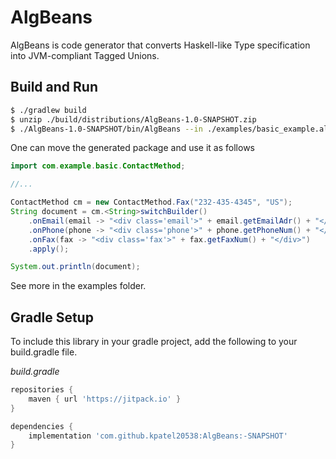 # AlgBeans

AlgBeans is code generator that converts Haskell-like Type specification into JVM-compliant Tagged Unions.


## Build and Run

```bash
$ ./gradlew build
$ unzip ./build/distributions/AlgBeans-1.0-SNAPSHOT.zip
$ ./AlgBeans-1.0-SNAPSHOT/bin/AlgBeans --in ./examples/basic_example.alg
```

One can move the generated package and use it as follows

```java
import com.example.basic.ContactMethod;

//...

ContactMethod cm = new ContactMethod.Fax("232-435-4345", "US");
String document = cm.<String>switchBuilder()
    .onEmail(email -> "<div class='email'>" + email.getEmailAdr() + "</div>")
    .onPhone(phone -> "<div class='phone'>" + phone.getPhoneNum() + "</div>")
    .onFax(fax -> "<div class='fax'>" + fax.getFaxNum() + "</div>")
    .apply();

System.out.println(document);
```

See more in the examples folder.

## Gradle Setup

To include this library in your gradle project, add the following to your build.gradle file.

*build.gradle*

```groovy
repositories {
    maven { url 'https://jitpack.io' }
}

dependencies {
    implementation 'com.github.kpatel20538:AlgBeans:-SNAPSHOT'
}
```
